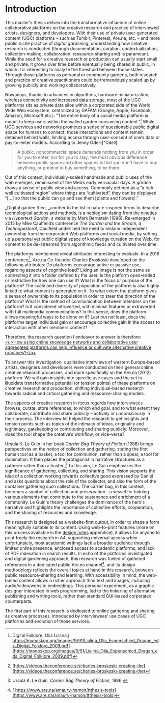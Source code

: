 <br class="breakpage">

# Introduction

This master's thesis delves into the transformative influence of online collaborative platforms on the creative research and practice of interviewed artists, designers, and developers. With their use of private user-generated content (UGC) platforms – such as Tumblr, Pinterest, Are.na, etc. – and more public niche practice of _digital gardening_, understanding how creative research is conducted (through documentation, curation,  contextualization, collection-making, collaboration, ressource-sharing and) is paramount. While the seed for a creative research or production can usually start small and private, it grows over time before eventually being shared in public, in which it is interesting to analyze the threshold between those states. Through those platforms as personal or community gardens, both research and practice of creative practitioners could be tremendously scaled up by growing publicly and working collaboratively.

Nowadays, thanks to advances in algorithms, hardware miniaturization, wireless connectivity and increased data storage, most of the UGC platforms sits as private data silos within a corporated side of the World Wide Web ecosystem, centralized by GAFAM (Google, Apple, Facebook, Amazon, Microsoft etc.). “The entire body of a social media platform is meant to keep users within the walled garden consuming content.”[^Knopf] While UGC services and networks promotes a sense of questionable _public_ digital space for humans to connect, those interactions and content remain detained behind walls, limiting access through user-consent of one’s data or pay-to-enter models. According to Jenny Odell:[^Odell]

[^Knopf]: Digital Folklore, Olia Lialina,[ https://monoskop.org/images/9/91/Lialina_Olia_Espenschied_Dragan_eds_Digital_Folklore_2009.pdf](https://monoskop.org/images/9/91/Lialina_Olia_Espenschied_Dragan_eds_Digital_Folklore_2009.pdf)

> A public, noncommercial space demands nothing from you in order for you to enter, nor for you to stay; the most obvious difference between public space and other spaces is that you don't have to buy anything, or pretend to buy something, to be there.

Out of this context, individually-scaled handmade and public uses of the web emerges, reminiscent of the Web’s early vernacular days. A _garden_ draws a  sense of public view and access. Commonly defined as a “a rich-well cultivated region” where things are “cultivated”, they can be displayed “[…] so that the public can go and see them [plants and flowers].” 

_Digital garden _then_, _another to the list in nature-inspired terms to describe technological actions and methods, is a neologism dating from the nineties via _Hypertext Garden_, a website by Mark Bernstein (1998). Re-emerged in 2015 by Mike Caulfield’s conference _The Garden and the Stream, a Technopastoral_, Caulfield underlined the need to reclaim independent ownership from the corporated Web platforms and social media, by setting up a personal yet public digital space of knowledge curation on the Web, for content to be de-streamed from algorithmic feeds and cultivated over time. 

The platforms mentionned reveal attributes interesting to evaluate. In a 2019 conference[^platformattr], Are.na Co-founder Charles Broskoski developed on the following attributes: Do platforms encourage active or passive use, regarding aspects of cognitive load? Liking an image is not the same as connecting it into a folder defined by the user. Is the platform open-ended or restrictive for how one can use it? What is the focus or purpose of the platform? The scale and diversity of population of the platform is also highly linked to what content is generated on it. To what extent the platform gives a sense of ownership to its population in order to steer the direction of the platform? What is the method of communication between members on the platform? Is it considered introverted, with minimal features or extraverted with full multimedia communications? In this sense, does the platform allows meaningful ways to be alone on it? Last but not least, does the platforms target individual gain or encourage collective gain in the access to interaction with other members content?

[^platformattr]: [https://videos.theconference.se/charles-broskoski-creating-the](https://videos.theconference.se/charles-broskoski-creating-the) 

Therefore, the research question I endeavor to answer is therefore: \
<span style="text-decoration:underline;">&lt;u>How using online knowledge networks and collaborative user aggregated platforms can help influence or cultivate alternative creative practices?&lt;/u> </span>

To answer this investigation, qualitative interviews of western Europe-based artists, designers and developers were conducted on their general online creative research processes, and more specifically on the Are.na (2012) platform. We will gain insights into specific use cases and the yet to illucidate transformative potential (or tension points) of these platforms on creative research and production, shifting individual-based research towards radical and critical gathering and ressource-sharing models.

The aspects of creative research in focus regards how interviewees browse, curate, store references, to which end goal, and to what extent they collaborate, contribute and share publicly – actively or unconsciously in their process. The interview kit helped the research to get insights and tension points such as topics of the intimacy of ideas, originality and legitimacy, gatekeeping or contributing and sharing publicly. Moreover, does the tool shape the creative’s workflow, or vice-versa?

Ursula K. Le Guin in her book *Carrier Bag Theory of Fiction* (1986) brings perspectives on the notion of collection and gathering, stating the first human tool as a basket, a tool for communion, rather than a spear, a tool for domination. It then places the protagonist in narrative structures as a gatherer rather than a hunter.[^LeGuin] To this aim, Le Guin emphasizes the significance of gathering, collecting, and sharing. This vision supports the idea of a collection working towards collective good expressed by Daniel and asks questions about the role of the collector, and also the form of the container gathering such collections. The carrier bag, in this context, becomes a symbol of collection and preservation—a vessel for holding various elements that contribute to the sustenance and enrichment of a community. Le Guin's theory challenges the dominance of the hero's narrative and highlights the importance of collective efforts, cooperation, and the sharing of resources and knowledge.

[^LeGuin]: Ursula K. Le Guin, *Carrier Bag Theory of Fiction*, 1986.

This research is designed as a website-first output, in order to shape a form meaningfully suitable to its content. Using web-to-print features (more on this process available in the [design notes](LINK) appendice), it allows for anyone to print freely the research in A4, supporting universal access when unfortunately, most academic writings lack a broader audience through limited online presence, enclosed access to academic platforms, and lack of PDF indexation in search results. In echo of the platforms investigated and digital gardening approach, this research was fueled of gathered references in a dedicated public Are.na channel[^arenathesis], and its design methodology reflects the overall topics at hand in this research, between public ressource-sharing and learning. With accessibility in mind, the web-based content allows a richer approach than text and images, including audio/video/website embeddings. This personal experiment, as a graphic designer interested in web programming, led to the tinkering of alternative publishing and writing tools, rather than standard GUI-based corporated counterparts.

[^arenathesis]:[ https://www.are.na/amaury-hamon/ttthesis-tools](https://www.are.na/amaury-hamon/ttthesis-tools)

The first part of this research is dedicated to online gathering and sharing as creative processes, introduced by interviewees’ use cases of UGC platforms and evolution of those services.